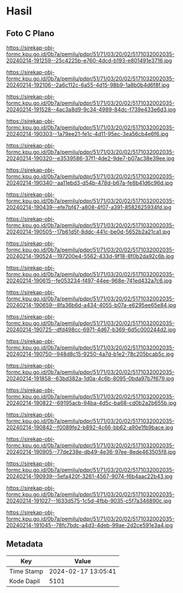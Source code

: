 # Hasil

## Foto C Plano

https://sirekap-obj-formc.kpu.go.id/0b7a/pemilu/pdpr/51/71/03/20/02/5171032002035-20240214-191259--25c4225b-e760-4dcd-b193-e801491e3716.jpg

https://sirekap-obj-formc.kpu.go.id/0b7a/pemilu/pdpr/51/71/03/20/02/5171032002035-20240214-192106--2a6c112c-6a55-4d15-98b9-1a8b0b4d6f8f.jpg

https://sirekap-obj-formc.kpu.go.id/0b7a/pemilu/pdpr/51/71/03/20/02/5171032002035-20240214-191528--4ac3a8d9-9c34-4989-84dc-f739e433e6d3.jpg

https://sirekap-obj-formc.kpu.go.id/0b7a/pemilu/pdpr/51/71/03/20/02/5171032002035-20240214-190303--1a79ee21-fe1c-4d11-95ec-3ea56cb4e6f6.jpg

https://sirekap-obj-formc.kpu.go.id/0b7a/pemilu/pdpr/51/71/03/20/02/5171032002035-20240214-190320--e3539586-37f1-4de2-9de7-b07ac38e39ee.jpg

https://sirekap-obj-formc.kpu.go.id/0b7a/pemilu/pdpr/51/71/03/20/02/5171032002035-20240214-190340--aa11ebd3-d54b-478d-b67a-fe8b41d6c96d.jpg

https://sirekap-obj-formc.kpu.go.id/0b7a/pemilu/pdpr/51/71/03/20/02/5171032002035-20240214-190439--efe7bf47-a808-4f07-a391-8582625934fd.jpg

https://sirekap-obj-formc.kpu.go.id/0b7a/pemilu/pdpr/51/71/03/20/02/5171032002035-20240214-190505--17b61d5f-8ddc-441c-be0d-5652b2a21ca1.jpg

https://sirekap-obj-formc.kpu.go.id/0b7a/pemilu/pdpr/51/71/03/20/02/5171032002035-20240214-190524--197200e4-5562-433d-9f18-8f0b2da92c6b.jpg

https://sirekap-obj-formc.kpu.go.id/0b7a/pemilu/pdpr/51/71/03/20/02/5171032002035-20240214-190615--fe053234-f497-44ee-968e-741ed432a7c6.jpg

https://sirekap-obj-formc.kpu.go.id/0b7a/pemilu/pdpr/51/71/03/20/02/5171032002035-20240214-190659--8fa36b6d-a434-4055-b07a-e6295ee65e84.jpg

https://sirekap-obj-formc.kpu.go.id/0b7a/pemilu/pdpr/51/71/03/20/02/5171032002035-20240214-190725--dfd498cc-6971-4d67-b369-6d5c000244d2.jpg

https://sirekap-obj-formc.kpu.go.id/0b7a/pemilu/pdpr/51/71/03/20/02/5171032002035-20240214-190750--948d8c15-9250-4a7d-b1e2-78c205bcab5c.jpg

https://sirekap-obj-formc.kpu.go.id/0b7a/pemilu/pdpr/51/71/03/20/02/5171032002035-20240214-191858--63bd382a-1d0a-4c6b-8095-0bda97b7f679.jpg

https://sirekap-obj-formc.kpu.go.id/0b7a/pemilu/pdpr/51/71/03/20/02/5171032002035-20240214-190822--69195acb-94ba-4d5c-ba68-cd0b2a2b655b.jpg

https://sirekap-obj-formc.kpu.go.id/0b7a/pemilu/pdpr/51/71/03/20/02/5171032002035-20240214-190842--f0089fe2-b892-4c66-bb62-a90e1fb9bace.jpg

https://sirekap-obj-formc.kpu.go.id/0b7a/pemilu/pdpr/51/71/03/20/02/5171032002035-20240214-190905--77de238e-db49-4e36-97ee-8ede463505f8.jpg

https://sirekap-obj-formc.kpu.go.id/0b7a/pemilu/pdpr/51/71/03/20/02/5171032002035-20240214-190939--5efa420f-3261-4567-9074-f6b4aac22b43.jpg

https://sirekap-obj-formc.kpu.go.id/0b7a/pemilu/pdpr/51/71/03/20/02/5171032002035-20240214-191027--1633d575-1c5d-4fbb-9035-c5f7a346890c.jpg

https://sirekap-obj-formc.kpu.go.id/0b7a/pemilu/pdpr/51/71/03/20/02/5171032002035-20240214-191045--78fc7bdc-a4d3-4deb-99ae-2d2ce591e3a4.jpg


## Metadata

| Key        | Value               |
| ---------- | ------------------- |
| Time Stamp | 2024-02-17 13:05:41 |
| Kode Dapil | 5101                |



